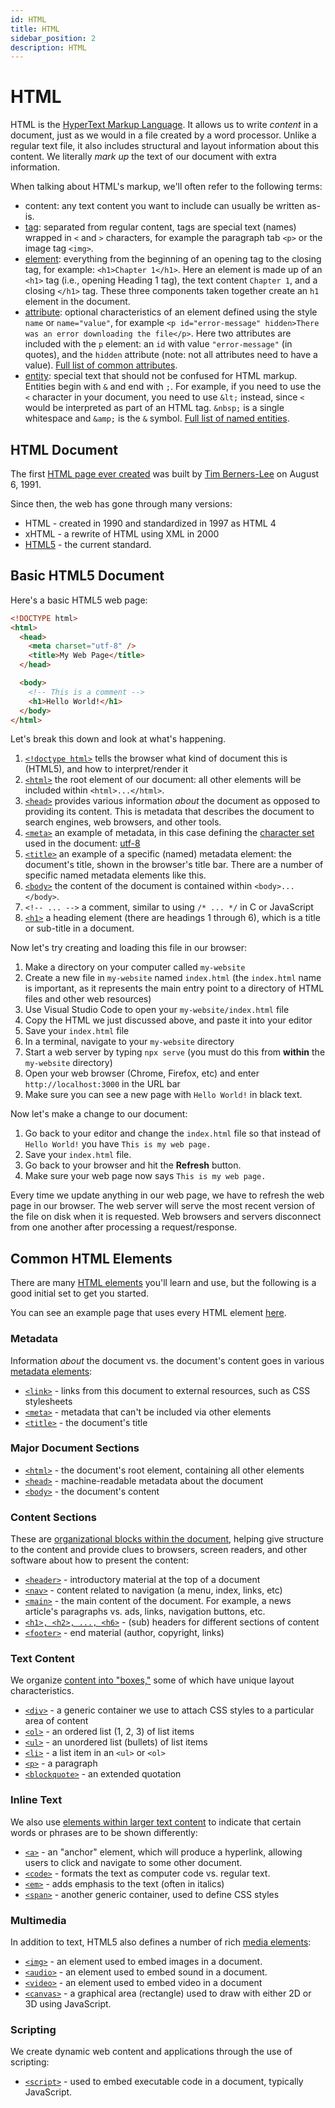 ```yaml
---
id: HTML
title: HTML
sidebar_position: 2
description: HTML
---
```


# HTML

HTML is the [HyperText Markup Language](https://en.wikipedia.org/wiki/HTML). It
allows us to write _content_ in a document, just as we would in a file created by
a word processor. Unlike a regular text file, it also includes structural and
layout information about this content. We literally _mark up_ the text of our
document with extra information.

When talking about HTML's markup, we'll often refer to the following terms:

- content: any text content you want to include can usually be written as-is.
- [tag](https://developer.mozilla.org/en-US/docs/Glossary/Tag): separated from regular content, tags are special text (names) wrapped in `<` and `>` characters, for example the paragraph tab `<p>` or the image tag `<img>`.
- [element](https://developer.mozilla.org/en-US/docs/Glossary/Element): everything from the beginning of an opening tag to the closing tag, for example: `<h1>Chapter 1</h1>`. Here an element is made up of an `<h1>` tag (i.e., opening Heading 1 tag), the text content `Chapter 1`, and a closing `</h1>` tag. These three components taken together create an `h1` element in the document.
- [attribute](https://developer.mozilla.org/en-US/docs/Glossary/Attribute): optional characteristics of an element defined using the style `name` or `name="value"`, for example `<p id="error-message" hidden>There was an error downloading the file</p>`. Here two attributes are included with the `p` element: an `id` with value `"error-message"` (in quotes), and the `hidden` attribute (note: not all attributes need to have a value). [Full list of common attributes](https://developer.mozilla.org/en-US/docs/Web/HTML/Attributes).
- [entity](https://developer.mozilla.org/en-US/docs/Glossary/Entity): special text that should not be confused for HTML markup. Entities begin with `&` and end with `;`. For example, if you need to use the `<` character in your document, you need to use `&lt;` instead, since `<` would be interpreted as part of an HTML tag. `&nbsp;` is a single whitespace and `&amp;` is the `&` symbol. [Full list of named entities](https://dev.w3.org/html5/html-author/charref).

## HTML Document

The first [HTML page ever created](http://info.cern.ch/hypertext/WWW/TheProject.html) was
built by [Tim Berners-Lee](https://en.wikipedia.org/wiki/Tim_Berners-Lee) on August 6, 1991.

Since then, the web has gone through many versions:

- HTML - created in 1990 and standardized in 1997 as HTML 4
- xHTML - a rewrite of HTML using XML in 2000
- [HTML5](https://developer.mozilla.org/en-US/docs/Web/Guide/HTML/HTML5) - the current standard.

## Basic HTML5 Document

Here's a basic HTML5 web page:

```html
<!DOCTYPE html>
<html>
  <head>
    <meta charset="utf-8" />
    <title>My Web Page</title>
  </head>

  <body>
    <!-- This is a comment -->
    <h1>Hello World!</h1>
  </body>
</html>
```

Let's break this down and look at what's happening.

1. [`<!doctype html>`](https://developer.mozilla.org/en-US/docs/Glossary/Doctype) tells the browser what kind of document this is (HTML5), and how to interpret/render it
2. [`<html>`](https://developer.mozilla.org/en-US/docs/Web/HTML/Element/html) the root element of our document: all other elements will be included within `<html>...</html>`.
3. [`<head>`](https://developer.mozilla.org/en-US/docs/Web/HTML/Element/head) provides various information _about_ the document as opposed to providing its content. This is metadata that describes the document to search engines, web browsers, and other tools.
4. [`<meta>`](https://developer.mozilla.org/en-US/docs/Web/HTML/Element/meta) an example of metadata, in this case defining the [character set](https://developer.mozilla.org/en-US/docs/Web/HTML/Element/meta#Attributes) used in the document: [utf-8](https://en.wikipedia.org/wiki/UTF-8)
5. [`<title>`](https://developer.mozilla.org/en-US/docs/Web/HTML/Element/title) an example of a specific (named) metadata element: the document's title, shown in the browser's title bar. There are a number of specific named metadata elements like this.
6. [`<body>`](https://developer.mozilla.org/en-US/docs/Web/HTML/Element/body) the content of the document is contained within `<body>...</body>`.
7. `<!-- ... -->` a comment, similar to using `/* ... */` in C or JavaScript
8. [`<h1>`](https://developer.mozilla.org/en-US/docs/Web/HTML/Element/Heading_Elements) a heading element (there are headings 1 through 6), which is a title or sub-title in a document.

Now let's try creating and loading this file in our browser:

1. Make a directory on your computer called `my-website`
1. Create a new file in `my-website` named `index.html` (the `index.html` name is important, as it represents the main entry point to a directory of HTML files and other web resources)
1. Use Visual Studio Code to open your `my-website/index.html` file
1. Copy the HTML we just discussed above, and paste it into your editor
1. Save your `index.html` file
1. In a terminal, navigate to your `my-website` directory
1. Start a web server by typing `npx serve` (you must do this from **within** the `my-website` directory)
1. Open your web browser (Chrome, Firefox, etc) and enter `http://localhost:3000` in the URL bar
1. Make sure you can see a new page with `Hello World!` in black text.

Now let's make a change to our document:

1. Go back to your editor and change the `index.html` file so that instead of `Hello World!` you have `This is my web page.`
1. Save your `index.html` file.
1. Go back to your browser and hit the **Refresh** button.
1. Make sure your web page now says `This is my web page.`

Every time we update anything in our web page, we have to refresh the web page in our browser.
The web server will serve the most recent version of the file on disk when it is
requested. Web browsers and servers disconnect from one another after processing a request/response.

## Common HTML Elements

There are many [HTML elements](https://developer.mozilla.org/en-US/docs/Web/HTML/Element) you'll learn and use, but the following is a good initial set to get you started.

You can see an example page that uses every HTML element [here](https://www.patrickweaver.net/blog/a-blog-post-with-every-html-element/).

### Metadata

Information _about_ the document vs. the document's content goes in various [metadata elements](https://developer.mozilla.org/en-US/docs/Web/HTML/Element#Document_metadata):

- [`<link>`](https://developer.mozilla.org/en-US/docs/Web/HTML/Element/link) - links from this document to external resources, such as CSS stylesheets
- [`<meta>`](https://developer.mozilla.org/en-US/docs/Web/HTML/Element/meta) - metadata that can't be included via other elements
- [`<title>`](https://developer.mozilla.org/en-US/docs/Web/HTML/Element/meta) - the document's title

### Major Document Sections

- [`<html>`](https://developer.mozilla.org/en-US/docs/Web/HTML/Element/html) - the document's root element, containing all other elements
- [`<head>`](https://developer.mozilla.org/en-US/docs/Web/HTML/Element/head) - machine-readable metadata about the document
- [`<body>`](https://developer.mozilla.org/en-US/docs/Web/HTML/Element/body) - the document's content

### Content Sections

These are [organizational blocks within the document](https://developer.mozilla.org/en-US/docs/Web/HTML/Element#Content_sectioning), helping give structure to the content and
provide clues to browsers, screen readers, and other software about how to present the content:

- [`<header>`](https://developer.mozilla.org/en-US/docs/Web/HTML/Element/header) - introductory material at the top of a document
- [`<nav>`](https://developer.mozilla.org/en-US/docs/Web/HTML/Element/nav) - content related to navigation (a menu, index, links, etc)
- [`<main>`](https://developer.mozilla.org/en-US/docs/Web/HTML/Element/main) - the main content of the document. For example, a news article's paragraphs vs. ads, links, navigation buttons, etc.
- [`<h1>, <h2>, ..., <h6>`](https://developer.mozilla.org/en-US/docs/Web/HTML/Element/h1) - (sub) headers for different sections of content
- [`<footer>`](https://developer.mozilla.org/en-US/docs/Web/HTML/Element/footer) - end material (author, copyright, links)

### Text Content

We organize [content into "boxes,"](https://developer.mozilla.org/en-US/docs/Web/HTML/Element#Text_content) some of which have unique layout characteristics.

- [`<div>`](https://developer.mozilla.org/en-US/docs/Web/HTML/Element/div) - a generic container we use to attach CSS styles to a particular area of content
- [`<ol>`](https://developer.mozilla.org/en-US/docs/Web/HTML/Element/ol) - an ordered list (1, 2, 3) of list items
- [`<ul>`](https://developer.mozilla.org/en-US/docs/Web/HTML/Element/ul) - an unordered list (bullets) of list items
- [`<li>`](https://developer.mozilla.org/en-US/docs/Web/HTML/Element/li) - a list item in an `<ul>` or `<ol>`
- [`<p>`](https://developer.mozilla.org/en-US/docs/Web/HTML/Element/p) - a paragraph
- [`<blockquote>`](https://developer.mozilla.org/en-US/docs/Web/HTML/Element/blockquote) - an extended quotation

### Inline Text

We also use [elements within larger text content](https://developer.mozilla.org/en-US/docs/Web/HTML/Element#Inline_text_semantics) to indicate that certain words or phrases are to be shown differently:

- [`<a>`](https://developer.mozilla.org/en-US/docs/Web/HTML/Element/a) - an "anchor" element, which will produce a hyperlink, allowing users to click and navigate to some other document.
- [`<code>`](https://developer.mozilla.org/en-US/docs/Web/HTML/Element/code) - formats the text as computer code vs. regular text.
- [`<em>`](https://developer.mozilla.org/en-US/docs/Web/HTML/Element/em) - adds emphasis to the text (often in italics)
- [`<span>`](https://developer.mozilla.org/en-US/docs/Web/HTML/Element/span) - another generic container, used to define CSS styles

### Multimedia

In addition to text, HTML5 also defines a number of rich [media elements](https://developer.mozilla.org/en-US/docs/Web/HTML/Element#Image_and_multimedia):

- [`<img>`](https://developer.mozilla.org/en-US/docs/Web/HTML/Element/img) - an element used to embed images in a document.
- [`<audio>`](https://developer.mozilla.org/en-US/docs/Web/HTML/Element/audio) - an element used to embed sound in a document.
- [`<video>`](https://developer.mozilla.org/en-US/docs/Web/HTML/Element/video) - an element used to embed video in a document
- [`<canvas>`](https://developer.mozilla.org/en-US/docs/Web/HTML/Element/canvas) - a graphical area (rectangle) used to draw with either 2D or 3D using JavaScript.

### Scripting

We create dynamic web content and applications through the use of scripting:

- [`<script>`](https://developer.mozilla.org/en-US/docs/Web/HTML/Element/script) - used to embed executable code in a document, typically JavaScript.
